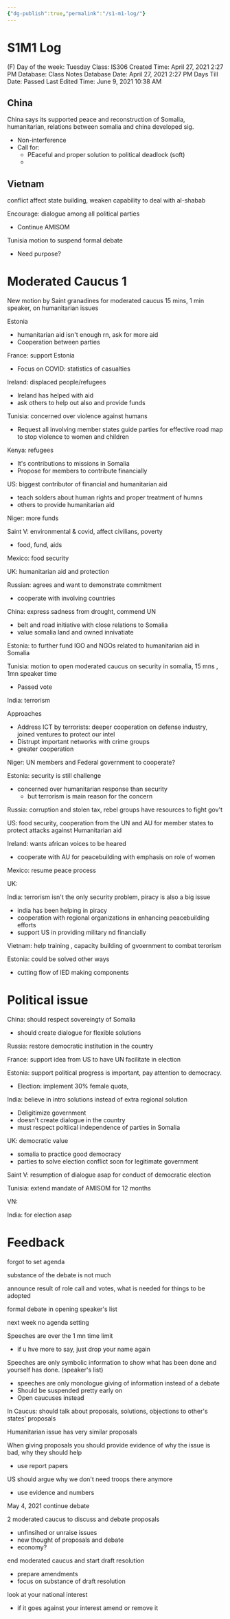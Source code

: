 ```yaml
---
{"dg-publish":true,"permalink":"/s1-m1-log/"}
---
```


# S1M1 Log

(F) Day of the week: Tuesday
Class: IS306
Created Time: April 27, 2021 2:27 PM
Database: Class Notes Database
Date: April 27, 2021 2:27 PM
Days Till Date: Passed
Last Edited Time: June 9, 2021 10:38 AM

## China

China says its supported peace and reconstruction of Somalia, humanitarian, relations between somalia and china developed sig. 

- Non-interference
- Call for:
    - PEaceful and proper solution to political deadlock (soft)
    - 

## Vietnam

conflict affect state building, weaken capability to deal with al-shabab

Encourage: dialogue among all political parties

- Continue AMISOM

Tunisia motion to suspend formal debate

- Need purpose?

# Moderated Caucus 1

New motion by Saint granadines for moderated caucus 15 mins, 1 min speaker, on humanitarian issues

Estonia 

- humanitarian aid isn't enough rn, ask for more aid
- Cooperation between parties

France: support Estonia

- Focus on COVID: statistics of casualties

Ireland: displaced people/refugees

- Ireland has helped with aid
- ask others to help out also and provide funds

Tunisia: concerned over violence against humans 

- Request all involving member states guide parties for effective road map to stop violence to women and children

Kenya: refugees

- It's contributions to missions in Somalia
- Propose for members to contribute financially

US: biggest contributor of financial and humanitarian aid

- teach solders about human rights and proper treatment of humns
- others to provide humanitarian aid

Niger: more funds

Saint V: environmental & covid, affect civilians, poverty

- food, fund, aids

Mexico: food security

UK: humanitarian aid and protection

Russian: agrees and want to demonstrate commitment

- cooperate with involving countries

China: express sadness from drought, commend UN

- belt and road initiative with close relations to Somalia
- value somalia land and owned innivatiate

Estonia: to further fund IGO and NGOs related to humanitarian aid in Somalia

Tunisia: motion to open moderated caucus on security in somalia, 15 mns , 1mn speaker time

- Passed vote

India: terrorism

Approaches

- Address ICT by terrorists: deeper cooperation on defense industry, joined ventures to protect our intel
- Distrupt important networks with crime groups
- greater cooperation

Niger: UN members and Federal government to cooperate?

Estonia: security is still challenge

- concerned over humanitarian response than security
    - but terrorism is main reason for the concern

Russia: corruption and stolen tax, rebel groups have resources to fight gov't

US: food security, cooperation from the UN and AU for member states to protect attacks against Humanitarian aid

Ireland: wants african voices to be heared

- cooperate with AU for peacebuilding with emphasis on role of women

Mexico: resume peace process

UK: 

India: terrorism isn't the only security problem, piracy is also a big issue

- india has been helping in piracy
- cooperation with regional organizations in enhancing peacebuilding efforts
- support US in providing military nd financially

Vietnam: help training , capacity building of gvoernment to combat terorism

Estonia: could be solved other ways

- cutting flow of IED making components

# Political issue

China: should respect sovereingty of Somalia

- should create dialogue for flexible solutions

Russia: restore democratic institution in the country

France: support idea from US to have UN facilitate in election

Estonia: support political progress is important, pay attention to democracy. 

- Election: implement 30% female quota,

India: believe in intro solutions instead of extra regional solution

- Deligitimize government
- doesn't create dialogue in the country
- must respect poltiical independence of parties in Somalia

UK: democratic value

- somalia to practice good democracy
- parties to solve election conflict soon for legitimate government

Saint V: resumption of dialogue asap for conduct of democratic election

Tunisia: extend mandate of AMISOM for 12 months

VN: 

India: for election asap

# Feedback

forgot to set agenda

substance of the debate is not much

announce result of role call and votes, what is needed for things to be adopted

formal debate in opening speaker's list

next week no agenda setting

Speeches are over the 1 mn time limit

- if u hve more to say, just drop your name again

Speeches are only symbolic information to show what has been done and yourself has done. (speaker's list)

- speeches are only monologue giving of information instead of a debate
- Should be suspended pretty early on
- Open caucuses instead

In Caucus: should talk about proposals, solutions, objections to other's states' proposals 

Humanitarian issue has very similar proposals

When giving proposals you should provide evidence of why the issue is bad, why they should help

- use report papers

US should argue why we don't need troops there anymore

- use evidence and numbers

May 4, 2021 continue debate

2 moderated caucus to discuss and debate proposals

- unfinsihed or unraise issues
- new thought of proposals and debate
- economy?

end moderated caucus and start draft resolution

- prepare amendments
- focus on substance of draft resolution

look at your national interest

- if it goes against your interest amend or remove it